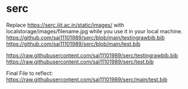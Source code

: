 # serc
Replace https://serc.iiit.ac.in/static/images/ with localstorage/images/filename.jpg while you use it in your local machine.
https://github.com/sai11101989/serc/blob/main/testingrawbib.bib
https://github.com/sai11101989/serc/blob/main/test.bib

https://raw.githubusercontent.com/sai11101989/serc/testingrawbib.bib
https://raw.githubusercontent.com/sai11101989/serc/test.bib

Final File to reflect:
https://raw.githubusercontent.com/sai11101989/serc/main/test.bib

